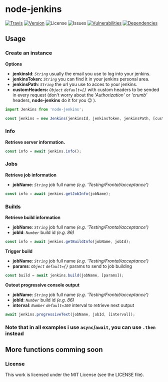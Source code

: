 # node-jenkins

[![Travis][travis-image]][travis-url]
[![Version][npm-image]][npm-url]
![License][license-image]
![Issues][issues-image]
[![Vulnerabilities][vul-image]][vul-url]
[![Dependencies][deps-image]][deps-url]

## Usage

### Create an instance

__Options__

* __jenkinsId__: _`String`_ usually the email you use to log into your jenkins.
* __jenkinsToken:__ _`String`_ you can find it in your jenkins personal area.
* __jenkinsPath__: _`String`_ the url you use to acces to your jenkins.
* __customHeaders:__ _`Object`_ _`default={}`_ with custom headers to be sended in every request (don't worry about the _'Authorization'_ or _'crumb'_ headers, __node-jenkins__ do it for you :wink: ).

```js
import Jenkins from 'node-jenkins';

const jenkins = new Jenkins(jenkinsId, jenkinsToken, jenkinsPath, [customHeaders]);
```


### Info

__Retrieve server information.__

```js
const info = await jenkins.info();
```


### Jobs

__Retrieve job information__

* __jobName__: _`String`_ job full name _(e.g. 'Testing/Frontal/acceptance')_

```js
const info = await jenkins.getJobInfo(jobName);
```


### Builds

__Retrieve build information__

* __jobName__: _`String`_ job full name _(e.g. 'Testing/Frontal/acceptance')_
* __jobId__: _`Number`_ build id _(e.g. 86)_

```js
const info = await jenkins.getBuildInfo(jobName, jobId);
```

__Trigger build__

* __jobName__: _`String`_ job full name _(e.g. 'Testing/Frontal/acceptance')_
* __params__: _`Object`_ _`default={}`_ params to send to job building

```js
const build = await jenkins.build(jobName, [params]);
```

__Outout progressive console output__

* __jobName__: _`String`_ job full name _(e.g. 'Testing/Frontal/acceptance')_
* __jobId__: _`Number`_ build id _(e.g. 86)_
* __interval__: _`Number`_ _`default=100`_ interval to retrieve next output

```js
await jenkins.progressiveText(jobName, jobId, [interval]);
```

### Note that in all examples i use `async`/`await`, you can use `.then` instead

## More functions comming soon


### License

This work is licensed under the MIT License (see the LICENSE file).


[travis-image]: https://travis-ci.org/cuni0716/node-jenkins.svg?branch=master
[travis-url]: https://travis-ci.org/cuni0716/node-jenkins
[license-image]: https://img.shields.io/npm/l/node-jenkins.svg
[issues-image]: https://img.shields.io/github/issues/cuni0716/node-jenkins.svg
[deps-image]: https://david-dm.org/cuni0716/node-jenkins.svg
[deps-url]: https://david-dm.org/cuni0716/node-jenkins
[vul-image]: https://snyk.io/test/github/cuni0716/node-jenkins.git/badge.svg
[vul-url]: https://snyk.io/test/github/cuni0716/node-jenkins.git
[npm-image]: https://img.shields.io/npm/v/node-jenkins.svg
[npm-url]: https://npmjs.org/package/node-jenkins

